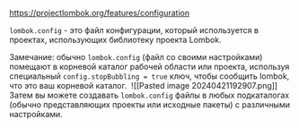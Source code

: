 https://projectlombok.org/features/configuration

`lombok.config` - это файл конфигурации, который используется в проектах, использующих библиотеку проекта Lombok.

Замечание: обычно `lombok.config` (файл со своими настройками) помещают в корневой каталог рабочей области или проекта, используя специальный `config.stopBubbling = true` ключ, чтобы сообщить lombok, что это ваш корневой каталог. 
![[Pasted image 20240421192907.png]]
	Затем вы можете создавать `lombok.config` файлы в любых подкаталогах (обычно представляющих проекты или исходные пакеты) с различными настройками.